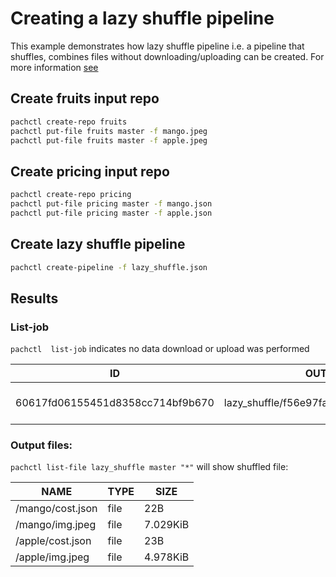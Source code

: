 # Creating a lazy shuffle pipeline

This example demonstrates how lazy shuffle pipeline i.e. a pipeline that shuffles, combines files without downloading/uploading can be created. For more information [see](https://pachyderm.readthedocs.io/en/latest/managing_pachyderm/data_management.html)

## Create fruits input repo
```bash
pachctl create-repo fruits
pachctl put-file fruits master -f mango.jpeg
pachctl put-file fruits master -f apple.jpeg
```

## Create pricing input repo
```bash
pachctl create-repo pricing
pachctl put-file pricing master -f mango.json
pachctl put-file pricing master -f apple.json
```


## Create lazy shuffle pipeline
```bash
pachctl create-pipeline -f lazy_shuffle.json
```


## Results

### List-job
`pachctl  list-job` indicates no data download or upload was performed

| ID                               | OUTPUT COMMIT                                 | STARTED        | DURATION  | RESTART | PROGRESS  | DL | UL | STATE   |
|----------------------------------|-----------------------------------------------|----------------|-----------|---------|-----------|----|----|---------|
| 60617fd06155451d8358cc714bf9b670 | lazy_shuffle/f56e97fa9e234eb6ad902640d4fba2ac | 10 seconds ago | 4 seconds | 0       | 4 + 0 / 4 | 0B | 0B | success |



### Output files:
`pachctl list-file lazy_shuffle master "*"` will show shuffled file:

| NAME             | TYPE | SIZE     |
|------------------|------|----------|
| /mango/cost.json | file | 22B      |
| /mango/img.jpeg  | file | 7.029KiB |
| /apple/cost.json | file | 23B      |
| /apple/img.jpeg  | file | 4.978KiB |
